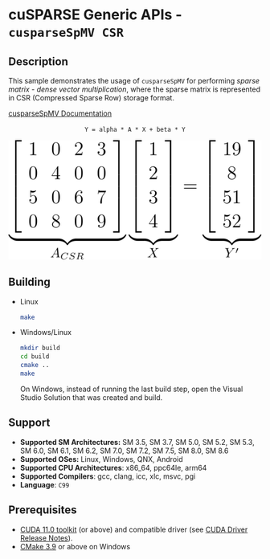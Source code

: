 # cuSPARSE Generic APIs - `cusparseSpMV CSR`

## Description

This sample demonstrates the usage of `cusparseSpMV` for performing *sparse matrix - dense vector multiplication*, where the sparse matrix is represented in CSR (Compressed Sparse Row) storage format.

[cusparseSpMV Documentation](https://docs.nvidia.com/cuda/cusparse/index.html#cusparse-generic-function-spmv)

<center>

`Y = alpha * A * X + beta * Y`

![](spmv_csr.svg)
</center>

## Building

* Linux
    ```bash
    make
    ```

* Windows/Linux
    ```bash
    mkdir build
    cd build
    cmake ..
    make
    ```
    On Windows, instead of running the last build step, open the Visual Studio Solution that was created and build.

## Support

* **Supported SM Architectures:** SM 3.5, SM 3.7, SM 5.0, SM 5.2, SM 5.3, SM 6.0, SM 6.1, SM 6.2, SM 7.0, SM 7.2, SM 7.5, SM 8.0, SM 8.6
* **Supported OSes:** Linux, Windows, QNX, Android
* **Supported CPU Architectures**: x86_64, ppc64le, arm64
* **Supported Compilers**: gcc, clang, icc, xlc, msvc, pgi
* **Language**: `C99`

## Prerequisites

* [CUDA 11.0 toolkit](https://developer.nvidia.com/cuda-downloads) (or above) and compatible driver (see [CUDA Driver Release Notes](https://docs.nvidia.com/cuda/cuda-toolkit-release-notes/index.html#cuda-major-component-versions)).
* [CMake 3.9](https://cmake.org/download/) or above on Windows
